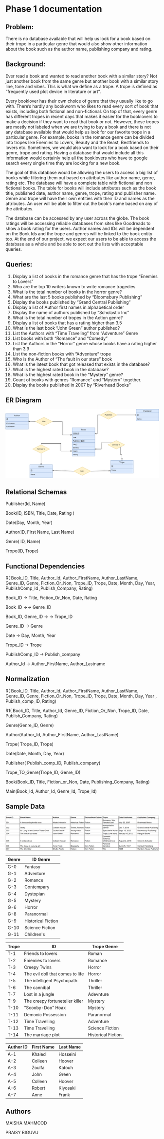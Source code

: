 # Phase 1 documentation
## Problem: ## 

There is no database available that will help us look for a book based on their trope in a particular genre that would also show other information about the book such as the author name, publishing company and rating. 

## Background: ## 

Ever read a book and wanted to read another book with a similar story? Not just another book from the same genre but another book with a similar story line, tone and vibes. This is what we define as a trope. A trope is defined as “frequently used plot device in literature or art”. 

Every booklover has their own choice of genre that they usually like to go with. There’s hardly any bookworm who likes to read every sort of book that exists, including both fictional and non-fictional. On top of that, every genre has different tropes in recent days that makes it easier for the booklovers to make a decision if they want to read that book or not. However, these tropes are mostly not labeled when we are trying to buy a book and there is not any database available that would help us look for our favorite trope in a particular genre. For example, books in the romance genre can be divided into tropes like Enemies to Lovers, Beauty and the Beast, Bestfriends to lovers etc. Sometimes, we would also want to look for a book based on their genre, trope and rating. Having a database that would include all this information would certainly help all the booklovers who have to google search every single time they are looking for a new book. 

The goal of this database would be allowing the users to access a big list of books while filtering them out based on attributes like author name, genre, rating etc. The database will have a complete table with fictional and non fictional books. The table for books will include attributes such as the book title, published date, author name, genre, trope, rating and publisher name. Genre and trope will have their own entities with their ID and names as the attributes. An user will be able to filter out the book's name based on any of the attributes. 

The database can be accessed by any user across the globe. The book ratings will be accessing reliable databases from sites like Goodreads to show a book rating for the users.  Author names and IDs will be dependent on the Book Ids and the trope and genres will be linked to the book entity too. At the end of our project, we expect our users to be able to access the database as a whole and be able to sort out the lists with acceptable queries. 

## Queries: ##

1.  Display a list of books in the romance genre that has the trope “Enemies to Lovers”
2. Who are the top 10 writers known to write romance tragedies
3. What is the total number of books in the horror genre?
4. What are the last 5 books published by “Bloomsbury Publishing” 
5. Display the books published by “Grand Central Publishing” 
6. Display a list of Author first names in alphabetical order
7. Display the name of authors published by “Scholastic Inc”
8. What is the total number of tropes in the Action genre?
9. Display a list of books that has a rating higher than 3.5
10. What is the last book “John Green” author published?
11. List the Authors with “Time Traveling” from “Adventure” Genre
12. List books with both “Romance” and “Comedy”
13. List the Authors in the “Horror” genre whose books have a rating higher than 3.9
14. List the non-fiction books with “Adventure” trope
15. Who is the Author of “The fault in our stars” book
16. What is the latest book that got released that exists in the database?
17. What is the highest rated book in the database?
18. What is the highest rated book in the “Mystery” genre?
19. Count of books with genres “Romance” and “Mystery” together.
20. Display the books published in 2007 by “Riverhead Books”

## ER Diagram ##

![ER Diagram](./ERD.PNG "ER Diagram")


## Relational Schemas ##
Publisher(Id, Name)

Book(ID, ISBN, Title, Date, Rating ) 

Date(Day, Month, Year) 

Author(ID, First Name, Last Name) 

Genre( ID, Name) 

Trope(ID, Trope) 

## Functional Dependencies ##

R( Book_ID, Title, Author_Id, Author_FirstName, Author_LastName, Genre_ID, Genre, Fiction_Or_Non, Trope_ID, Trope, Date, Month, Day, Year, PublishComp_Id ,Publish_Company, Rating)

Book_ID →  Title, Fiction_Or_Non, Date, Rating

Book_ID →→  Genre_ID

Book_ID, Genre_ID → → Trope_ID

Genre_ID → Genre

Date → Day, Month, Year

Trope_ID → Trope

PublishComp_ID → Publish_company

Author_Id → Author_FirstName, Author_Lastname


## Normalization ##
R( Book_ID, Title, Author_Id, Author_FirstName, Author_LastName, Genre_ID, Genre, Fiction_Or_Non, Trope_ID, Trope, Date, Month, Day, Year , Publish_comp_ID, Rating)

R1( Book_ID, Title, Author_Id, Genre_ID, Fiction_Or_Non, Trope_ID, Date, Publish_Company, Rating)

Genre(Genre_ID, Genre)

Author(Author_Id, Author_FirstName, Author_LastName)

Trope( Trope_ID, Trope)

Date(Date, Month, Day, Year)

Publisher( Publish_comp_ID, Publish_company)

Trope_TO_Genre(Trope_ID, Genre_ID)

Book(Book_ID, Title, Fiction_or_Non, Date, Publishing_Company, Rating)

Main(Book_Id, Author_Id, Genre_Id, Trope_Id)

## Sample Data ##

![Table 1](./Table1.png "Table 1")

|Genre | ID	Genre          |                             
-------| ------------------|    
|G-0   |	Fantasy          |     
|G-1	 | Adventure         |    
|G-2	 | Romance           |    
|G-3	 |  Contempary       |  
|G-4	 | Dystopian         |     
|G-5	 | Mystery           |    
|G-6	 | Horror            |      
|G-8	 | Paranormal        |
|G-9	 | Historical Fiction|
|G-10	 | Science Fiction   |
|G-11	 | Children's        |

Trope | ID	                            |Trope	Genre
------|---------------------------------|------------
T-1	  |Friends to lovers	              |Roman
T-2	  |Eniemies to lovers	              |Romance
T-3	  |Creepy Twins                     |Horror
T-4	  |The evil doll that comes to life	|Horror
T-5	  |The intelligent Psychopath	      |Thriller
T-6	  |The cannibal	                    |Thriller
T-7	  |Lost in a jungle	                |Adevnture
T-9	  |The creepy fortuneteller killer	|Mystery
T-10	|"Scooby-Doo" Hoax	              |Mystery
T-11	|Demonic Possession	              |Paranormal
T-12	|Time Travelling	                |Adventure
T-13	|Time Travelling	                |Science Fiction
T-14	|The marriage plot	              |Historical Fiction

Author ID	| First Name |Last Name
----------|------------|----------
A-1	      |Khaled 	   |Hosseini
A-2	      |Colleen 	   |Hoover
A-3	      |Zoulfa 	   |Katouh
A-4	      |John 	     |Green
A-5	      |Colleen 	   |Hoover
A-6	      |Robert 	   |Kiyosaki
A-7	      |Anne 	     |Frank

## Authors ##

MAISHA MAHMOOD

PRAISY BIGUVU
